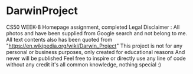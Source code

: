 # DarwinProject
CS50 WEEK-8 Homepage assignment, completed
Legal Disclaimer :
  All photos and have been supplied from Google search and not belong to me.
  All text contents also has been quoted from "https://en.wikipedia.org/wiki/Darwin_Project"
  This project is not for any personal or business purposes, only created for educational reasons
  And never will be published
Feel free to inspire or directly use any line of code without any credit it's all common knowledge, nothing special :)
